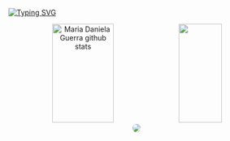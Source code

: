
[![Typing SVG](https://readme-typing-svg.herokuapp.com/?color=708090&size=35&center=true&vCenter=true&width=1000&lines=HELLO+WORLD!,+MY+NAME+IS+MARIA+DANIELA+;I'm+20+years+old;I'm+from+Brazil;I+study+Análise+e+desenvolvimento+de+sistemas;Be+Welcome!+:%29)](https://git.io/typing-svg)



<div align="center">  
  <img width="49%" height="195px" src="https://github-readme-stats.vercel.app/api?username=mariadanielaguerra&show_icons=true&count_private=true&hide_border=true&title_color=708090&icon_color=FFD700&text_color=708090&bg_color=LightGray" alt="Maria Daniela Guerra github stats" /> 
  <img width="41%" height="195px" src="https://github-readme-stats.vercel.app/api/top-langs/?username=mariadanielaguerra&layout=compact&hide_border=true&title_color=D8BFD8&text_color=708090_color=708090" />
</div>
<div align="center">
<a href="https://www.linkedin.com/in/mariadanielaguerra/" target="_blank"><img src="https://img.shields.io/badge/-LinkedIn-%230077B5?style=for-the-badge&logo=linkedin&logoColor=FFD700" style="border-radius: 30px" target="_blank"></a> 


    
 
